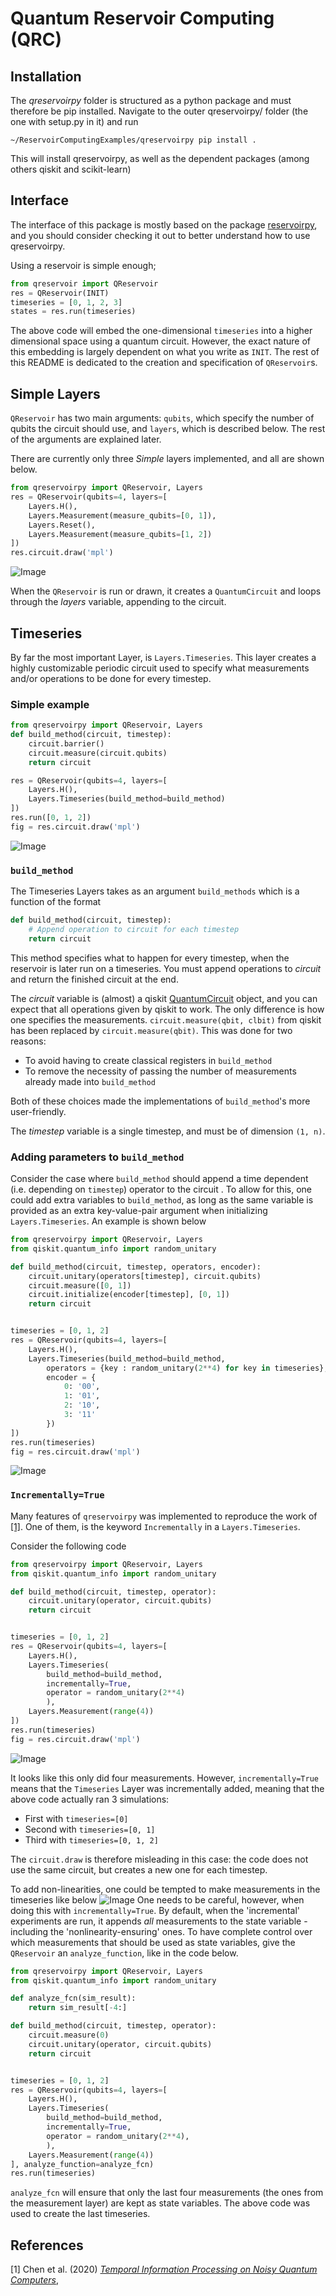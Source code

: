 # Quantum Reservoir Computing (QRC)
## Installation
The *qreservoirpy* folder is structured as a python package and must therefore be pip installed. Navigate to the outer qreservoirpy/ folder (the one with setup.py in it) and run
```console
~/ReservoirComputingExamples/qreservoirpy pip install .
```
This will install qreservoirpy, as well as the dependent packages (among others qiskit and scikit-learn)

## Interface
The interface of this package is mostly based on the package [reservoirpy](https://github.com/reservoirpy/reservoirpy), and you should consider checking it out to better understand how to use qreservoirpy.

Using a reservoir is simple enough;
```python
from qreservoir import QReservoir
res = QReservoir(INIT)
timeseries = [0, 1, 2, 3]
states = res.run(timeseries)
```

The above code will embed the one-dimensional `timeseries` into a higher dimensional space using a quantum circuit. However, the exact nature of this embedding is largely dependent on what you write as `INIT`. The rest of this README is dedicated to the creation and specification of `QReservoir`s.
## Simple Layers
`QReservoir` has two main arguments: `qubits`, which specify the number of qubits the circuit should use, and `layers`, which is described below. The rest of the arguments are explained later.

There are currently only three *Simple* layers implemented, and all are shown below.
```python
from qreservoirpy import QReservoir, Layers
res = QReservoir(qubits=4, layers=[
    Layers.H(),
    Layers.Measurement(measure_qubits=[0, 1]),
    Layers.Reset(),
    Layers.Measurement(measure_qubits=[1, 2])
])
res.circuit.draw('mpl')
```
![Image](ReadmeData/Images/simple.jpg)

When the `QReservoir` is run or drawn, it creates a `QuantumCircuit` and loops through the *layers* variable, appending to the circuit.
## Timeseries

By far the most important Layer, is `Layers.Timeseries`. This layer creates a highly customizable periodic circuit used to specify what measurements and/or operations to be done for every timestep.
### Simple example

```python
from qreservoirpy import QReservoir, Layers
def build_method(circuit, timestep):
    circuit.barrier()
    circuit.measure(circuit.qubits)
    return circuit

res = QReservoir(qubits=4, layers=[
    Layers.H(),
    Layers.Timeseries(build_method=build_method)
])
res.run([0, 1, 2])
fig = res.circuit.draw('mpl')
```
![Image](ReadmeData/Images/simple_timeseries.jpg)


### `build_method`
The Timeseries Layers takes as an argument `build_methods` which is a function of the format
```python
def build_method(circuit, timestep):
    # Append operation to circuit for each timestep
    return circuit
```
This method specifies what to happen for every timestep, when the reservoir is later run on a timeseries. You must append operations to *circuit* and return the finished circuit at the end.

The *circuit* variable is (almost) a qiskit [QuantumCircuit](https://qiskit.org/documentation/stubs/qiskit.circuit.QuantumCircuit.html) object, and you can expect that all operations given by qiskit to work. The only difference is how one specifies the measurements. `circuit.measure(qbit, clbit)` from qiskit has been replaced by `circuit.measure(qbit)`. This was done for two reasons:
- To avoid having to create classical registers in `build_method`
-  To remove the necessity of passing the number of measurements already made into `build_method`

Both of these choices made the implementations of `build_method`'s more user-friendly.

The *timestep* variable is a single timestep, and must be of dimension `(1, n)`.

### Adding parameters to `build_method`
Consider the case where `build_method` should append a time dependent (i.e. depending on `timestep`) operator to the circuit . To allow for this, one could add extra variables to `build_method`, as long as the same variable is provided as an extra key-value-pair argument when initializing `Layers.Timeseries`. An example is shown below

```python
from qreservoirpy import QReservoir, Layers
from qiskit.quantum_info import random_unitary

def build_method(circuit, timestep, operators, encoder):
    circuit.unitary(operators[timestep], circuit.qubits)
    circuit.measure([0, 1])
    circuit.initialize(encoder[timestep], [0, 1])
    return circuit


timeseries = [0, 1, 2]
res = QReservoir(qubits=4, layers=[
    Layers.H(),
    Layers.Timeseries(build_method=build_method,
        operators = {key : random_unitary(2**4) for key in timeseries},
        encoder = {
            0: '00',
            1: '01',
            2: '10',
            3: '11'
        })
])
res.run(timeseries)
fig = res.circuit.draw('mpl')
```
![Image](ReadmeData/Images/adding_parameters.jpg)

### `Incrementally=True`
Many features of `qreservoirpy` was implemented to reproduce the work of [[1]](#1). One of them, is the keyword `Incrementally` in a `Layers.Timeseries`.

Consider the following code
```python
from qreservoirpy import QReservoir, Layers
from qiskit.quantum_info import random_unitary

def build_method(circuit, timestep, operator):
    circuit.unitary(operator, circuit.qubits)
    return circuit


timeseries = [0, 1, 2]
res = QReservoir(qubits=4, layers=[
    Layers.H(),
    Layers.Timeseries(
        build_method=build_method,
        incrementally=True,
        operator = random_unitary(2**4)
        ),
    Layers.Measurement(range(4))
])
res.run(timeseries)
fig = res.circuit.draw('mpl')
```
![Image](ReadmeData/Images/incrementally.jpg)

It looks like this only did four measurements. However, `incrementally=True` means that the `Timeseries` Layer was incrementally added, meaning that the above code actually ran 3 simulations:
- First with `timeseries=[0]`
- Second with `timeseries=[0, 1]`
- Third with `timeseries=[0, 1, 2]`

The `circuit.draw` is therefore misleading in this case: the code does not use the same circuit, but creates a new one for each timestep.

To add non-linearities, one could be tempted to make measurements in the timeseries like below
![Image](ReadmeData/Images/nonlinear_incrementally.jpg)
One needs to be careful, however, when doing this with `incrementally=True`. By default, when the 'incremental' experiments are run, it appends *all* measurements to the state variable - including the 'nonlinearity-ensuring' ones. To have complete control over which measurements that should be used as state variables, give the `QReservoir` an `analyze_function`, like in the code below.
```python
from qreservoirpy import QReservoir, Layers
from qiskit.quantum_info import random_unitary

def analyze_fcn(sim_result):
    return sim_result[-4:]

def build_method(circuit, timestep, operator):
    circuit.measure(0)
    circuit.unitary(operator, circuit.qubits)
    return circuit


timeseries = [0, 1, 2]
res = QReservoir(qubits=4, layers=[
    Layers.H(),
    Layers.Timeseries(
        build_method=build_method,
        incrementally=True,
        operator = random_unitary(2**4),
        ),
    Layers.Measurement(range(4))
], analyze_function=analyze_fcn)
res.run(timeseries)
```

`analyze_fcn` will ensure that only the last four measurements (the ones from the measurement layer) are kept as state variables. The above code was used to create the last timeseries.
## References
<a id="1">[1]</a>
Chen et al. (2020)
[*Temporal Information Processing on Noisy Quantum Computers*](https://link.aps.org/doi/10.1103/PhysRevApplied.14.024065),



